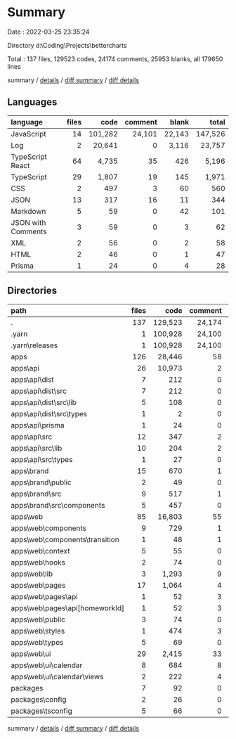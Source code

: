 # Summary

Date : 2022-03-25 23:35:24

Directory d:\Coding\Projects\bettercharts

Total : 137 files,  129523 codes, 24174 comments, 25953 blanks, all 179650 lines

summary / [details](details.md) / [diff summary](diff.md) / [diff details](diff-details.md)

## Languages
| language | files | code | comment | blank | total |
| :--- | ---: | ---: | ---: | ---: | ---: |
| JavaScript | 14 | 101,282 | 24,101 | 22,143 | 147,526 |
| Log | 2 | 20,641 | 0 | 3,116 | 23,757 |
| TypeScript React | 64 | 4,735 | 35 | 426 | 5,196 |
| TypeScript | 29 | 1,807 | 19 | 145 | 1,971 |
| CSS | 2 | 497 | 3 | 60 | 560 |
| JSON | 13 | 317 | 16 | 11 | 344 |
| Markdown | 5 | 59 | 0 | 42 | 101 |
| JSON with Comments | 3 | 59 | 0 | 3 | 62 |
| XML | 2 | 56 | 0 | 2 | 58 |
| HTML | 2 | 46 | 0 | 1 | 47 |
| Prisma | 1 | 24 | 0 | 4 | 28 |

## Directories
| path | files | code | comment | blank | total |
| :--- | ---: | ---: | ---: | ---: | ---: |
| . | 137 | 129,523 | 24,174 | 25,953 | 179,650 |
| .yarn | 1 | 100,928 | 24,100 | 22,127 | 147,155 |
| .yarn\releases | 1 | 100,928 | 24,100 | 22,127 | 147,155 |
| apps | 126 | 28,446 | 58 | 3,796 | 32,300 |
| apps\api | 26 | 10,973 | 2 | 1,647 | 12,622 |
| apps\api\dist | 7 | 212 | 0 | 7 | 219 |
| apps\api\dist\src | 7 | 212 | 0 | 7 | 219 |
| apps\api\dist\src\lib | 5 | 108 | 0 | 5 | 113 |
| apps\api\dist\src\types | 1 | 2 | 0 | 1 | 3 |
| apps\api\prisma | 1 | 24 | 0 | 4 | 28 |
| apps\api\src | 12 | 347 | 2 | 73 | 422 |
| apps\api\src\lib | 10 | 204 | 2 | 47 | 253 |
| apps\api\src\types | 1 | 27 | 0 | 3 | 30 |
| apps\brand | 15 | 670 | 1 | 44 | 715 |
| apps\brand\public | 2 | 49 | 0 | 2 | 51 |
| apps\brand\src | 9 | 517 | 1 | 30 | 548 |
| apps\brand\src\components | 5 | 457 | 0 | 18 | 475 |
| apps\web | 85 | 16,803 | 55 | 2,105 | 18,963 |
| apps\web\components | 9 | 729 | 1 | 53 | 783 |
| apps\web\components\transition | 1 | 48 | 1 | 4 | 53 |
| apps\web\context | 5 | 55 | 0 | 20 | 75 |
| apps\web\hooks | 2 | 74 | 0 | 11 | 85 |
| apps\web\lib | 3 | 1,293 | 9 | 26 | 1,328 |
| apps\web\pages | 17 | 1,064 | 4 | 125 | 1,193 |
| apps\web\pages\api | 1 | 52 | 3 | 14 | 69 |
| apps\web\pages\api\[homeworkId] | 1 | 52 | 3 | 14 | 69 |
| apps\web\public | 3 | 74 | 0 | 2 | 76 |
| apps\web\styles | 1 | 474 | 3 | 56 | 533 |
| apps\web\types | 5 | 69 | 0 | 11 | 80 |
| apps\web\ui | 29 | 2,415 | 33 | 222 | 2,670 |
| apps\web\ui\calendar | 8 | 684 | 8 | 88 | 780 |
| apps\web\ui\calendar\views | 2 | 222 | 4 | 40 | 266 |
| packages | 7 | 92 | 0 | 8 | 100 |
| packages\config | 2 | 26 | 0 | 2 | 28 |
| packages\tsconfig | 5 | 66 | 0 | 6 | 72 |

summary / [details](details.md) / [diff summary](diff.md) / [diff details](diff-details.md)